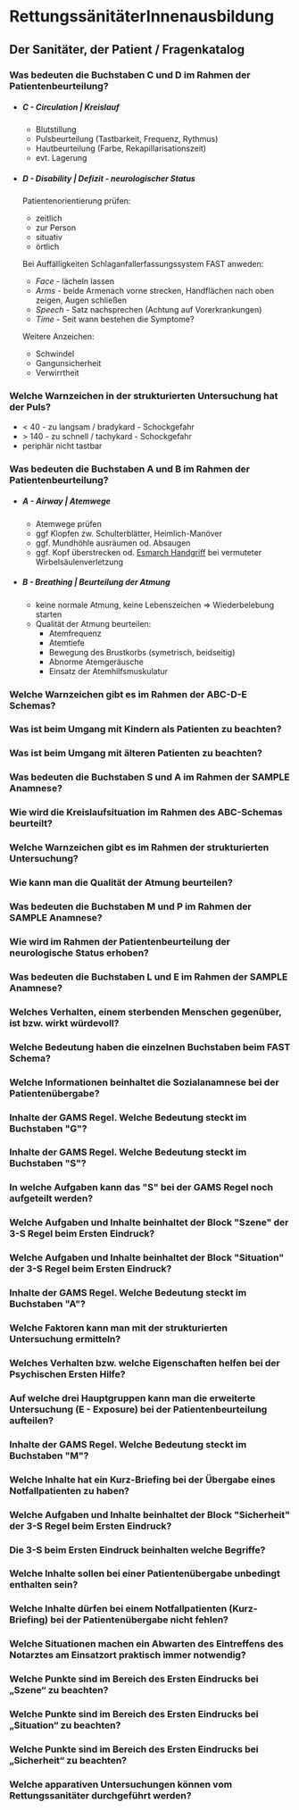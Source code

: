 # RettungssänitäterInnenausbildung
## Der Sanitäter, der Patient / Fragenkatalog


### Was bedeuten die Buchstaben C und D im Rahmen der Patientenbeurteilung?
  + ##### *C - Circulation | Kreislauf*
    + Blutstillung
    + Pulsbeurteilung (Tastbarkeit, Frequenz, Rythmus)
    + Hautbeurteilung (Farbe, Rekapillarisationszeit)
    + evt. Lagerung

  + ##### *D - Disability | Defizit - neurologischer Status*
    Patientenorientierung prüfen:
      + zeitlich
      + zur Person
      + situativ
      + örtlich

    Bei Auffälligkeiten Schlaganfallerfassungssystem FAST anweden:
      + *Face* - lächeln lassen
      + *Arms* - beide Armenach vorne strecken, Handflächen nach oben zeigen, Augen schließen
      + *Speech* - Satz nachsprechen (Achtung auf Vorerkrankungen)
      + *Time* - Seit wann bestehen die Symptome?

    Weitere Anzeichen:
      + Schwindel
      + Gangunsicherheit
      + Verwirrtheit

### Welche Warnzeichen in der strukturierten Untersuchung hat der Puls?
  + &lt; 40 - zu langsam / bradykard - Schockgefahr
  + &gt; 140 - zu schnell / tachykard - Schockgefahr
  + periphär nicht tastbar

### Was bedeuten die Buchstaben A und B im Rahmen der Patientenbeurteilung?
  + ##### *A - Airway | Atemwege*
    + Atemwege prüfen
    + ggf Klopfen zw. Schulterblätter, Heimlich-Manöver
    + ggf. Mundhöhle ausräumen od. Absaugen
    + ggf. Kopf überstrecken od. [Esmarch Handgriff](https://www.youtube.com/watch?v=XNZed1oBeTA) bei vermuteter Wirbelsäulenverletzung

  + ##### *B - Breathing | Beurteilung der Atmung*
    + keine normale Atmung, keine Lebenszeichen =>  Wiederbelebung starten
    + Qualität der Atmung beurteilen:
      + Atemfrequenz
      + Atemtiefe
      + Bewegung des Brustkorbs (symetrisch, beidseitig)
      + Abnorme Atemgeräusche
      + Einsatz der Atemhilfsmuskulatur

### Welche Warnzeichen gibt es im Rahmen der ABC-D-E Schemas?

### Was ist beim Umgang mit Kindern als Patienten zu beachten?

### Was ist beim Umgang mit älteren Patienten zu beachten?

### Was bedeuten die Buchstaben S und A im Rahmen der SAMPLE Anamnese?

### Wie wird die Kreislaufsituation im Rahmen des ABC-Schemas beurteilt?

### Welche Warnzeichen gibt es im Rahmen der strukturierten Untersuchung?

### Wie kann man die Qualität der Atmung beurteilen?

### Was bedeuten die Buchstaben M und P im Rahmen der SAMPLE Anamnese?

### Wie wird im Rahmen der Patientenbeurteilung der neurologische Status erhoben?

### Was bedeuten die Buchstaben L und E im Rahmen der SAMPLE Anamnese?

### Welches Verhalten, einem sterbenden Menschen gegenüber, ist bzw. wirkt würdevoll?

### Welche Bedeutung haben die einzelnen Buchstaben beim FAST Schema?

### Welche Informationen beinhaltet die Sozialanamnese bei der Patientenübergabe?

### Inhalte der GAMS Regel. Welche Bedeutung steckt im Buchstaben "G"?

### Inhalte der GAMS Regel. Welche Bedeutung steckt im Buchstaben "S"?

### In welche Aufgaben kann das "S" bei der GAMS Regel noch aufgeteilt werden?

### Welche Aufgaben und Inhalte beinhaltet der Block "Szene" der 3-S Regel beim Ersten Eindruck?

### Welche Aufgaben und Inhalte beinhaltet der Block "Situation" der 3-S Regel beim Ersten Eindruck?

### Inhalte der GAMS Regel. Welche Bedeutung steckt im Buchstaben "A"?

### Welche Faktoren kann man mit der strukturierten Untersuchung ermitteln?

### Welches Verhalten bzw. welche Eigenschaften helfen bei der Psychischen Ersten Hilfe?

### Auf welche drei Hauptgruppen kann man die erweiterte Untersuchung (E - Exposure) bei der Patientenbeurteilung aufteilen?

### Inhalte der GAMS Regel. Welche Bedeutung steckt im Buchstaben "M"?

### Welche Inhalte hat ein Kurz-Briefing bei der Übergabe eines Notfallpatienten zu haben?

### Welche Aufgaben und Inhalte beinhaltet der Block "Sicherheit" der 3-S Regel beim Ersten Eindruck?

### Die 3-S beim Ersten Eindruck beinhalten welche Begriffe?

### Welche Inhalte sollen bei einer Patientenübergabe unbedingt enthalten sein?

### Welche Inhalte dürfen bei einem Notfallpatienten (Kurz-Briefing) bei der Patientenübergabe nicht fehlen?

### Welche Situationen machen ein Abwarten des Eintreffens des Notarztes am Einsatzort praktisch immer notwendig?

### Welche Punkte sind im Bereich des Ersten Eindrucks bei „Szene“ zu beachten?

### Welche Punkte sind im Bereich des Ersten Eindrucks bei „Situation“ zu beachten?

### Welche Punkte sind im Bereich des Ersten Eindrucks bei „Sicherheit“ zu beachten?

### Welche apparativen Untersuchungen können vom Rettungssanitäter durchgeführt werden?
